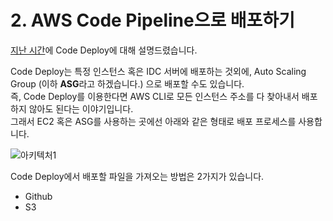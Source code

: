 # 2. AWS Code Pipeline으로 배포하기

[지난 시간](http://jojoldu.tistory.com/281)에 Code Deploy에 대해 설명드렸습니다.  

Code Deploy는 특정 인스턴스 혹은 IDC 서버에 배포하는 것외에, Auto Scaling Group (이하 **ASG**라고 하겠습니다.) 으로 배포할 수도 있습니다.  
즉, Code Deploy를 이용한다면 AWS CLI로 모든 인스턴스 주소를 다 찾아내서 배포하지 않아도 된다는 이야기입니다.  
그래서 EC2 혹은 ASG를 사용하는 곳에선 아래와 같은 형태로 배포 프로세스를 사용합니다.  


![아키텍처1](./images/codepipeline/아키텍처1.png)

Code Deploy에서 배포할 파일을 가져오는 방법은 2가지가 있습니다.  

* Github
* S3


